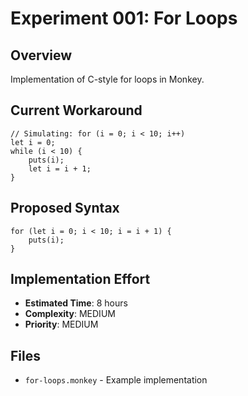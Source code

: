 # Experiment 001: For Loops

## Overview
Implementation of C-style for loops in Monkey.

## Current Workaround
```monkey
// Simulating: for (i = 0; i < 10; i++)
let i = 0;
while (i < 10) {
    puts(i);
    let i = i + 1;
}
```

## Proposed Syntax
```monkey
for (let i = 0; i < 10; i = i + 1) {
    puts(i);
}
```

## Implementation Effort
- **Estimated Time**: 8 hours
- **Complexity**: MEDIUM
- **Priority**: MEDIUM

## Files
- `for-loops.monkey` - Example implementation